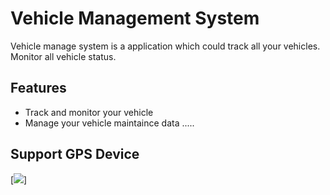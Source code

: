 # Vehicle Management System

Vehicle manage system is a application which could track all your vehicles. Monitor all vehicle status.

## Features

* Track and monitor your vehicle 
* Manage your vehicle maintaince data
.....

## Support GPS Device

[<img src="http://mytest.com/images/test.png">]
